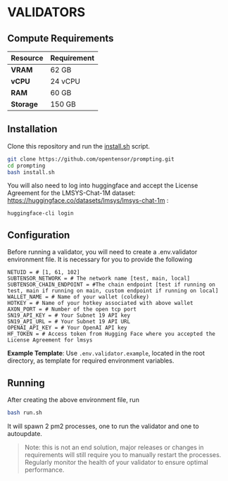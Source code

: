 # **VALIDATORS**

## Compute Requirements

| Resource      | Requirement       |
|---------------|-------------------|
| **VRAM**      | 62 GB             |
| **vCPU**      | 24 vCPU           |
| **RAM**       | 60 GB             |
| **Storage**   | 150 GB            |

## Installation

Clone this repository and run the [install.sh](./install.sh) script.

```bash
git clone https://github.com/opentensor/prompting.git
cd prompting
bash install.sh
```

You will also need to log into huggingface and accept the License Agreement for the LMSYS-Chat-1M dataset: https://huggingface.co/datasets/lmsys/lmsys-chat-1m :
```shell
huggingface-cli login
```

## Configuration

Before running a validator, you will need to create a .env.validator environment file. It is necessary for you to provide the following 

```text
NETUID = # [1, 61, 102]
SUBTENSOR_NETWORK = # The network name [test, main, local]
SUBTENSOR_CHAIN_ENDPOINT = #The chain endpoint [test if running on test, main if running on main, custom endpoint if running on local] 
WALLET_NAME = # Name of your wallet (coldkey) 
HOTKEY = # Name of your hotkey associated with above wallet
AXON_PORT = # Number of the open tcp port
SN19_API_KEY = # Your Subnet 19 API key
SN19_API_URL = # Your Subnet 19 API URL
OPENAI_API_KEY = # Your OpenAI API key
HF_TOKEN = # Access token from Hugging Face where you accepted the License Agreement for lmsys
```
**Example Template**: 
Use `.env.validator.example`, located in the root directory, as template for required environment variables.

## Running

After creating the above environment file, run 

```bash
bash run.sh
```
It will spawn 2 pm2 processes, one to run the validator and one to autoupdate. 

> Note: this is not an end solution, major releases or changes in requirements will still require you to manually restart the processes. Regularly monitor the health of your validator to ensure optimal performance.
